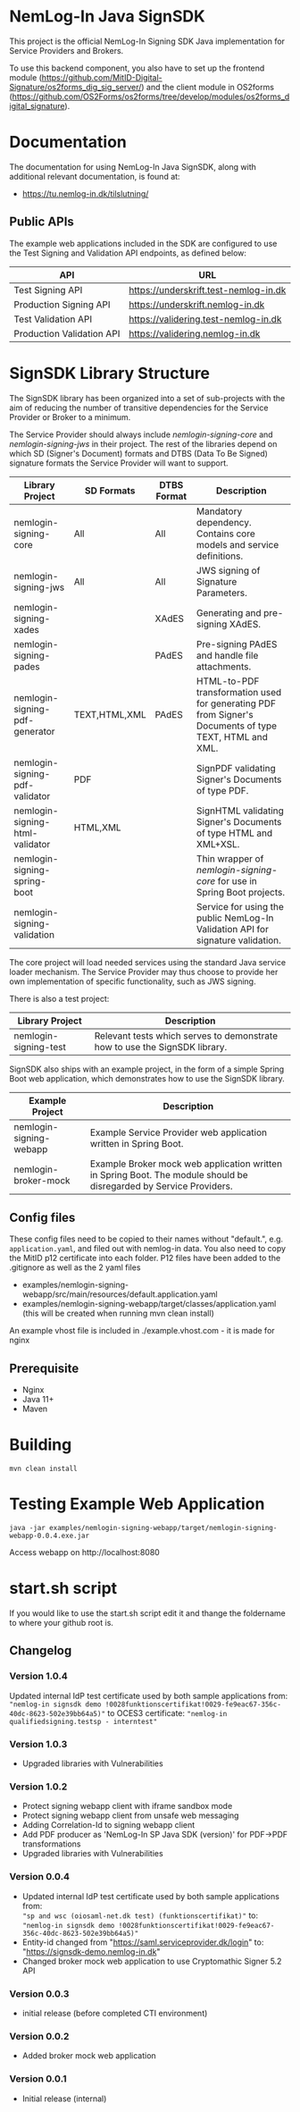 # NemLog-In Java SignSDK

This project is the official NemLog-In Signing SDK Java implementation for Service Providers and Brokers.

To use this backend component, you also have to set up the frontend module (https://github.com/MitID-Digital-Signature/os2forms_dig_sig_server/) and the client module in OS2forms (https://github.com/OS2Forms/os2forms/tree/develop/modules/os2forms_digital_signature).

# Documentation

The documentation for using NemLog-In Java SignSDK, along with additional relevant documentation, is found at:
* https://tu.nemlog-in.dk/tilslutning/ 

## Public APIs

The example web applications included in the SDK are configured to use the Test Signing and Validation API endpoints, as defined below:

| API                        | URL                                       |
|----------------------------|-------------------------------------------|
| Test Signing API           | https://underskrift.test-nemlog-in.dk     |
| Production Signing API     | https://underskrift.nemlog-in.dk          |
| Test Validation API        | https://validering.test-nemlog-in.dk      |
| Production Validation API  | https://validering.nemlog-in.dk           |

# SignSDK Library Structure

The SignSDK library has been organized into a set of sub-projects with the aim of reducing 
the number of transitive dependencies for the Service Provider or Broker to a minimum.

The Service Provider should always include *nemlogin-signing-core* and *nemlogin-signing-jws* in their project. 
The rest of the libraries depend on which SD (Signer's Document) formats and DTBS (Data To Be Signed) signature formats
the Service Provider will want to support.

| Library Project                  | SD Formats    | DTBS Format | Description |
|----------------------------------|---------------|-------------|-------------|
| nemlogin-signing-core            | All           | All         | Mandatory dependency. Contains core models and service definitions. |
| nemlogin-signing-jws             | All           | All         | JWS signing of Signature Parameters. |
| nemlogin-signing-xades           |               | XAdES       | Generating and pre-signing XAdES. |
| nemlogin-signing-pades           |               | PAdES       | Pre-signing PAdES and handle file attachments. |
| nemlogin-signing-pdf-generator   | TEXT,HTML,XML | PAdES       | HTML-to-PDF transformation used for generating PDF from Signer's Documents of type TEXT, HTML and XML. |
| nemlogin-signing-pdf-validator   | PDF           |             | SignPDF validating Signer's Documents of type PDF. |
| nemlogin-signing-html-validator  | HTML,XML      |             | SignHTML validating Signer's Documents of type HTML and XML+XSL. |
| nemlogin-signing-spring-boot     |               |             | Thin wrapper of *nemlogin-signing-core* for use in Spring Boot projects. |
| nemlogin-signing-validation      |               |             | Service for using the public NemLog-In Validation API for signature validation. |

The core project will load needed services using the standard Java service loader mechanism. The Service Provider
may thus choose to provide her own implementation of specific functionality, such as JWS signing.

There is also a test project:

| Library Project                  | Description |
|----------------------------------|-------------|
| nemlogin-signing-test            | Relevant tests which serves to demonstrate how to use the SignSDK library.  |

SignSDK also ships with an example project, in the form of a simple Spring Boot web application,
which demonstrates how to use the SignSDK library.

| Example Project                  | Description |
|----------------------------------|-------------|
| nemlogin-signing-webapp          | Example Service Provider web application written in Spring Boot. |
| nemlogin-broker-mock             | Example Broker mock web application written in Spring Boot. The module should be disregarded by Service Providers. |

## Config files 
These config files need to be copied to their names without "default.", e.g. `application.yaml`, and filed out with nemlog-in data.
You also need to copy the MitID p12 certificate into each folder. P12 files have been added to the .gitignore as well as the 2 yaml files

* examples/nemlogin-signing-webapp/src/main/resources/default.application.yaml
* examples/nemlogin-signing-webapp/target/classes/application.yaml (this will be created when running mvn clean install)

An example vhost file is included in ./example.vhost.com - it is made for nginx
## Prerequisite

* Nginx
* Java 11+ 
* Maven

# Building

    mvn clean install

# Testing Example Web Application

    java -jar examples/nemlogin-signing-webapp/target/nemlogin-signing-webapp-0.0.4.exe.jar

Access webapp on http://localhost:8080

# start.sh script
If you would like to use the start.sh script edit it and thange the foldername to where your github root is. 

## Changelog

### Version 1.0.4
Updated internal IdP test certificate used by both sample applications from:
```"nemlog-in signsdk demo !0028funktionscertifikat!0029-fe9eac67-356c-40dc-8623-502e39bb64a5)"```
to OCES3 certificate:
```"nemlog-in qualifiedsigning.testsp - interntest"```

### Version 1.0.3
* Upgraded libraries with Vulnerabilities

### Version 1.0.2
* Protect signing webapp client with iframe sandbox mode
* Protect signing webapp client from unsafe web messaging
* Adding Correlation-Id to signing webapp client
* Add PDF producer as 'NemLog-In SP Java SDK (version)' for PDF->PDF transformations
* Upgraded libraries with Vulnerabilities

### Version 0.0.4
* Updated internal IdP test certificate used by both sample applications from:  
```"sp and wsc (oiosaml-net.dk test) (funktionscertifikat)"```
to: 
```"nemlog-in signsdk demo !0028funktionscertifikat!0029-fe9eac67-356c-40dc-8623-502e39bb64a5)"```
* Entity-id changed from "https://saml.serviceprovider.dk/login" to: "https://signsdk-demo.nemlog-in.dk"
* Changed broker mock web application to use Cryptomathic Signer 5.2 API

### Version 0.0.3
* initial release (before completed CTI environment)

### Version 0.0.2
* Added broker mock web application

### Version 0.0.1
* Initial release (internal)
